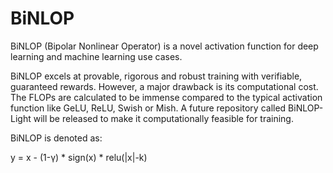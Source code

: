 # BiNLOP

BiNLOP (Bipolar Nonlinear Operator) is a novel activation function for deep learning and machine learning use cases. 

BiNLOP excels at provable, rigorous and robust training with verifiable, guaranteed rewards. However, a major drawback is its computational cost. The FLOPs are calculated to be immense compared to the typical activation function like GeLU, ReLU, Swish or Mish. A future repository called BiNLOP-Light will be released to make it computationally feasible for training. 

BiNLOP is denoted as:

y = x - (1-γ) * sign(x) * relu(|x|-k)
